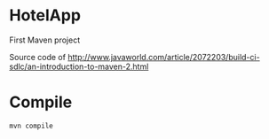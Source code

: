 HotelApp
========


First Maven project

Source code of http://www.javaworld.com/article/2072203/build-ci-sdlc/an-introduction-to-maven-2.html

# Compile

```bash
mvn compile
```
